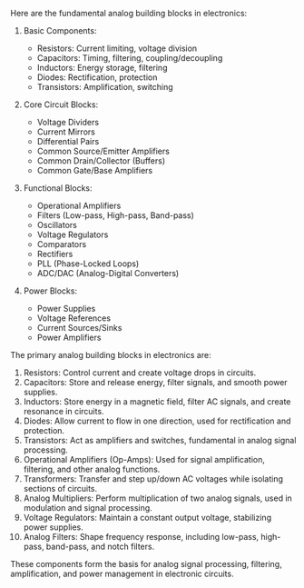 Here are the fundamental analog building blocks in electronics:

1. Basic Components:
   - Resistors: Current limiting, voltage division
   - Capacitors: Timing, filtering, coupling/decoupling
   - Inductors: Energy storage, filtering
   - Diodes: Rectification, protection
   - Transistors: Amplification, switching

2. Core Circuit Blocks:
   - Voltage Dividers
   - Current Mirrors
   - Differential Pairs
   - Common Source/Emitter Amplifiers
   - Common Drain/Collector (Buffers)
   - Common Gate/Base Amplifiers

3. Functional Blocks:
   - Operational Amplifiers
   - Filters (Low-pass, High-pass, Band-pass)
   - Oscillators
   - Voltage Regulators
   - Comparators
   - Rectifiers
   - PLL (Phase-Locked Loops)
   - ADC/DAC (Analog-Digital Converters)

4. Power Blocks:
   - Power Supplies
   - Voltage References
   - Current Sources/Sinks
   - Power Amplifiers

The primary analog building blocks in electronics are:

1. Resistors: Control current and create voltage drops in circuits.
2. Capacitors: Store and release energy, filter signals, and smooth power supplies.
3. Inductors: Store energy in a magnetic field, filter AC signals, and create resonance in circuits.
4. Diodes: Allow current to flow in one direction, used for rectification and protection.
5. Transistors: Act as amplifiers and switches, fundamental in analog signal processing.
6. Operational Amplifiers (Op-Amps): Used for signal amplification, filtering, and other analog functions.
7. Transformers: Transfer and step up/down AC voltages while isolating sections of circuits.
8. Analog Multipliers: Perform multiplication of two analog signals, used in modulation and signal processing.
9. Voltage Regulators: Maintain a constant output voltage, stabilizing power supplies.
10. Analog Filters: Shape frequency response, including low-pass, high-pass, band-pass, and notch filters.

These components form the basis for analog signal processing, filtering, amplification, and power management in electronic circuits.
